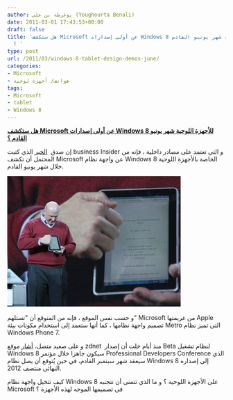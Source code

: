 ```yaml
---
author: يوغرطة بن علي (Youghourta Benali)
date: 2011-03-01 17:43:53+00:00
draft: false
title: 'هل ستكشف Microsoft عن أولى إصدارات Windows 8 للأجهزة اللوحية شهر يونيو القادم
  ؟ '
type: post
url: /2011/03/windows-8-tablet-design-demos-june/
categories:
- Microsoft
- هواتف/ أجهزة لوحية
tags:
- Microsoft
- tablet
- Windows 8
---
```


[**هل ستكشف Microsoft عن أولى إصدارات Windows 8 للأجهزة اللوحية شهر يونيو القادم ؟**](https://www.it-scoop.com/2011/03/windows-8-tabl…ign-demos-june/)




إن صدق  [الخبر](http://www.businessinsider.com/microsoft-wants-to-show-windows-for-tablets-by-june-2011-2) الذي كتبت business Insider و التي تعتمد على مصادر داخلية ، فإنه من المحتمل أن تكشف Microsoft عن واجهة نظام Windows 8 الخاصة بالأجهزة اللوحية خلال شهر يونيو القادم.




[![](steve-ballmer.jpg )
](https://www.it-scoop.com/2011/03/windows-8-tabl…ign-demos-june/)




و حسب نفس الموقع ، فإنه من المتوقع أن "تستلهم" Microsoft من غريمتها Apple تصميم واجهة نظامها ، كما أنها ستعمد إلى استخدام مكونات بيئة Metro التي تميز نظام Windows Phone 7.


و على صعيد متصل، [أشار](http://www.zdnet.com/blog/microsoft/windows-8-roadmap-a-picture-is-worth-a-thousand-build-numbers/8747) موقع zdnet  منذ أيام خلت أن إصدار Beta لنظام تشغيل Windows 8 سيكون جاهزا خلال مؤتمر Professional Developers Conference الذي سيعقد شهر سبتمبر القادم، في حين يُتوقع أن يصل نظام Windows 8 إلى إصداره النهائي منتصف 2012.

كيف تتخيل واجهة نظام Windows 8 على الأجهزة اللوحية ؟ و ما الذي تتمنى أن تتجنبه Microsoft في تصميمها الموجه لهذه الأجهزة ؟




